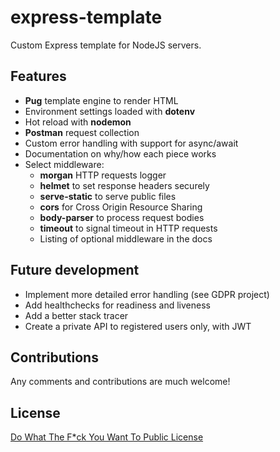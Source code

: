 # express-template

Custom Express template for NodeJS servers.

## Features

- **Pug** template engine to render HTML
- Environment settings loaded with **dotenv**
- Hot reload with **nodemon**
- **Postman** request collection
- Custom error handling with support for async/await
- Documentation on why/how each piece works
- Select middleware:
  - **morgan** HTTP requests logger
  - **helmet** to set response headers securely
  - **serve-static** to serve public files
  - **cors** for Cross Origin Resource Sharing
  - **body-parser** to process request bodies
  - **timeout** to signal timeout in HTTP requests
  - Listing of optional middleware in the docs

## Future development

- Implement more detailed error handling (see GDPR project)
- Add healthchecks for readiness and liveness
- Add a better stack tracer
- Create a private API to registered users only, with JWT

## Contributions

Any comments and contributions are much welcome!

## License

[Do What The F*ck You Want To Public License](https://github.com/sindelio/express-template/blob/master/LICENSE)
